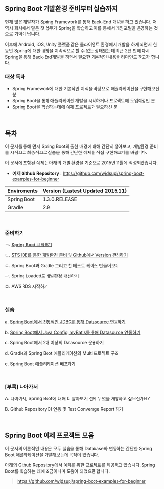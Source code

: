 ## Spring Boot 개발환경 준비부터 실습까지

현재 많은 개발자가 Spring Framework를 통해 Back-End 개발을 하고 있습니다. 저 역시 회사에서 맡은 첫 업무가 Spring을 학습하고 이를 통해서 게임포털을 운영하는 것으로 기억이 납니다.

이후에 Android, iOS, Unity 플랫폼 같은 클라이언트 환경에서 개발을 하게 되면서 한 동안 Spring에 대한 경험을 지속적으로 할 수 없는 상태였는데 최근 2년 만에 다시 Spring을 통해 Back-End개발을 하면서 필요한 기본적인 내용을 리마인드 하고자 합니다.

### 대상 독자

- Spring Framework에 대한 기본적인 지식을 바탕으로 애플리케이션을 구현해보신 분
- Spring Boot을 통해 애플리케이션 개발을 시작하거나 프로젝트에 도입예정인 분
- Spring Boot을 학습하는데에 예제 프로젝트가 필요하신 분

<br>

## 목차

이 문서를 통해 먼저 Spring Boot의 출현 배경에 대해 간단히 알아보고, 개발환경 준비를 시작으로 최종적으로 실습을 통해 간단한 예제를 직접 구현해보기를 바랍니다.

이 문서에 포함된 예제는 아래의 개발 환경을 기준으로 2015년 11월에 작성되었습니다.
- **예제 Github Repository** : https://github.com/wjdsupj/spring-boot-examples-for-beginner

 Enviroments | Version (Lastest Updated 2015.11)
---|---
Spring Boot | 1.3.0.RELEASE
Gradle | 2.9

<br>

### 준비하기

ㄱ. [Spring Boot 시작하기](https://github.com/wjdsupj/stunstun-wiki/blob/master/Spring/2015-05-08-get-started-spring-boot.md)

ㄴ. [STS IDE를 통한 개발환경 준비 및 Github에서 Version 관리하기](https://github.com/wjdsupj/stunstun-wiki/blob/master/Spring/2015-05-09-spring-boot-environment.md)

ㄷ. Spring Boot과 Gradle 그리고 첫 테스트 케이스 만들어보기

ㄹ. Spring Loaded로 개발환경 개선하기

ㅁ. AWS RDS 시작하기

<br>

### 실습

a. [Spring Boot에서 전통적인 JDBC를 통해 Datasource 연동하기](https://github.com/wjdsupj/stunstun-wiki/blob/master/Spring/2015-11-01-spring-boot-jdbc.md)

b. [Spring Boot에서 Java Config, myBatis를 통해 Datasource 연동하기](https://github.com/wjdsupj/stunstun-wiki/blob/master/Spring/2015-11-02-spring-boot-mybatis.md)

c. Spring Boot에서 2개 이상의 Datasource 운용하기


d. Gradle과 Spring Boot 애플리케이션의 Multi 프로젝트 구조


e. Spring Boot 애플리케이션 배포하기


<br>

### [부록] 나아가서

A. 나아가서, Spring Boot에 대해 더 알아보기 전에 무엇을 개발하고 싶으신가요?

B. Github Repository CI 연동 및 Test Converage Report 하기

<br>

## Spring Boot 예제 프로젝트 모음

이 문서의 이론적인 내용은 모두 실습을 통해 Database와 연동하는 간단한 Spring Boot 애플리케이션을 개발해보는데 목적이 있습니다.

아래의 Github Repository에서 예제를 위한 프로젝트를 제공하고 있습니다. Spring Boot를 학습하는 데에 조금이나마 도움이 되었으면 합니다.

> https://github.com/wjdsupj/spring-boot-examples-for-beginner

<br>
